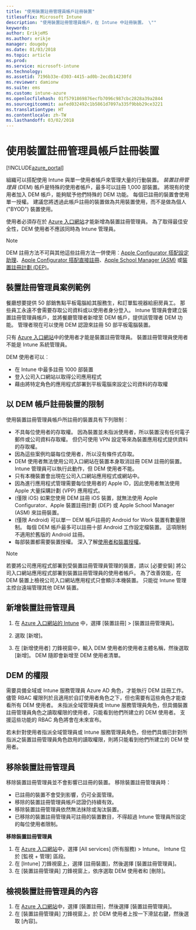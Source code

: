 ```yaml
---
title: "使用裝置註冊管理員帳戶註冊裝置"
titlesuffix: Microsoft Intune
description: "使用裝置註冊管理員帳戶，在 Intune 中註冊裝置。 \""
keywords: 
author: ErikjeMS
ms.author: erikje
manager: dougeby
ms.date: 01/03/2018
ms.topic: article
ms.prod: 
ms.service: microsoft-intune
ms.technology: 
ms.assetid: 7196b33e-d303-4415-ad0b-2ecdb14230fd
ms.reviewer: damionw
ms.suite: ems
ms.custom: intune-azure
ms.openlocfilehash: 01f5791869876ecfb7096c987cbc2828a39a2844
ms.sourcegitcommit: aafed032492c1b5861d7097a335f9bbb29ce3221
ms.translationtype: HT
ms.contentlocale: zh-TW
ms.lasthandoff: 03/02/2018
---
```

# <a name="enroll-devices-by-using-a-device-enrollment-manager-account"></a>使用裝置註冊管理員帳戶註冊裝置

[!INCLUDE[azure_portal](./includes/azure_portal.md)]

組織可以搭配使用 Intune 與單一使用者帳戶來管理大量的行動裝置。 *裝置註冊管理員* (DEM) 帳戶是特殊的使用者帳戶，最多可以註冊 1,000 部裝置。 將現有的使用者加入 DEM 帳戶，能夠賦予他們特殊的 DEM 功能。 每個已註冊的裝置會使用單一授權。 建議您將透過此帳戶註冊的裝置做為共用裝置使用，而不是做為個人 ("BYOD") 裝置使用。  

使用者必須存在於 [Azure 入口網站](https://portal.azure.com)才能新增為裝置註冊管理員。 為了取得最佳安全性，DEM 使用者不應該同時為 Intune 管理員。

>[!NOTE]
>DEM 註冊方法不可與其他這些註冊方法一併使用︰[Apple Configurator 搭配設定助理](apple-configurator-setup-assistant-enroll-ios.md)、[Apple Configurator 搭配直接註冊](apple-configurator-direct-enroll-ios.md)、[Apple School Manager (ASM)](apple-school-manager-set-up-ios.md) 或[裝置註冊計劃 (DEP)](device-enrollment-program-enroll-ios.md)。

## <a name="example-of-a-device-enrollment-manager-scenario"></a>裝置註冊管理員案例範例

餐廳想要提供 50 部銷售點平板電腦給其服務生，和訂單監視器給廚房員工。 那些員工永遠不會需要存取公司資料或以使用者身分登入。 Intune 管理員會建立裝置註冊管理員帳戶，並將餐廳管理者新增至 DEM 帳戶，提供該管理者 DEM 功能。 管理者現在可以使用 DEM 認證來註冊 50 部平板電腦裝置。

只有 [Azure 入口網站](https://portal.azure.com)中的使用者才能是裝置註冊管理員。 裝置註冊管理員使用者不能是 Intune 系統管理員。

DEM 使用者可以︰

-   在 Intune 中最多註冊 1000 部裝置
-   登入公司入口網站以取得公司應用程式
-   藉由將特定角色的應用程式部署到平板電腦來設定公司資料的存取權

## <a name="limitations-of-devices-that-are-enrolled-with-a-dem-account"></a>以 DEM 帳戶註冊裝置的限制

使用裝置註冊管理員帳戶所註冊的裝置具有下列限制︰

  - 不具每位使用者的存取權。 因為裝置並未指派使用者，所以裝置沒有任何電子郵件或公司資料存取權。 但仍可使用 VPN 設定等來為裝置應用程式提供資料的存取權。
  - 因為這些案例均屬每位使用者，所以沒有條件式存取。
  - DEM 使用者無法使用公司入口網站在裝置本身取消註冊 DEM 註冊的裝置。 Intune 管理員可以執行此動作，但 DEM 使用者不能。
  - 只有本機裝置會出現在公司入口網站應用程式或網站中。
  - 因為進行應用程式管理需要每位使用者的 Apple ID，因此使用者無法使用 Apple 大量採購計劃 (VPP) 應用程式。
  - (僅限 iOS) 如果您使用 DEM 註冊 iOS 裝置，就無法使用 Apple Configurator、Apple 裝置註冊計劃 (DEP) 或 Apple School Manager (ASM) 來註冊裝置。
  - (僅限 Android) 可以單一 DEM 帳戶註冊的 Android for Work 裝置有數量限制。 每個 DEM 帳戶最多可以註冊十部 Android 工作設定檔裝置。 這項限制不適用於舊版的 Android 註冊。
  - 每部裝置都需要裝置授權。 深入了解[使用者和裝置授權](licenses-assign.md#how-user-and-device-licenses-affect-access-to-services)。


> [!NOTE]
> 若要將公司應用程式部署到受裝置註冊管理員管理的裝置，請以 [必要安裝] 將公司入口網站應用程式部署到裝置註冊管理員的使用者帳戶。
> 為了改善效能，在 DEM 裝置上檢視公司入口網站應用程式只會顯示本機裝置。 只能從 Intune 管理主控台遠端管理其他 DEM 裝置。


## <a name="add-a-device-enrollment-manager"></a>新增裝置註冊管理員

1.  在 [Azure 入口網站的 Intune](https://aka.ms/intuneportal) 中，選擇 [裝置註冊] > [裝置註冊管理員]。

2.  選取 [新增]。

3.  在 [新增使用者] 刀鋒視窗中，輸入 DEM 使用者的使用者主體名稱，然後選取 [新增]。 DEM 隨即會新增至 DEM 使用者清單。

## <a name="permissions-for-dem"></a>DEM 的權限

需要具備全域或 Intune 服務管理員 Azure AD 角色，才能執行 DEM 註冊工作。 儘管 RBAC 權限列於且適用於自訂使用者角色之下，但也需要有這些角色才能查看所有 DEM 使用者。 未指派全域管理員或 Intune 服務管理員角色，但具備裝置註冊管理員角色之讀取權限的使用者，只能看到他們所建立的 DEM 使用者。 支援這些功能的 RBAC 角色將會在未來宣布。

若未針對使用者指派全域管理員或 Intune 服務管理員角色，但他們具備已針對所指派之裝置註冊管理員角色啟用的讀取權限，則將只能看到他們所建立的 DEM 使用者。

## <a name="remove-a-device-enrollment-manager"></a>移除裝置註冊管理員

移除裝置註冊管理員並不會影響已註冊的裝置。 移除裝置註冊管理員時：

-   已註冊的裝置不會受到影響，仍可全面管理。
-   移除的裝置註冊管理員帳戶認證仍持續有效。
-   移除裝置註冊管理員依然無法抹除或淘汰裝置。
-   已移除的裝置註冊管理員可註冊的裝置數目，不得超過 Intune 管理員所設定的每位使用者限制。

**移除裝置註冊管理員**

1. 在 [Azure 入口網站](https://portal.azure.com)中，選擇 [All services] (所有服務) > Intune。 Intune 位於 [監視 + 管理] 區段。
2. 在 [Intune] 刀鋒視窗上，選擇 [註冊裝置]，然後選擇 [裝置註冊管理員]。
3. 在 [裝置註冊管理員] 刀鋒視窗上，依序選取 DEM 使用者和 [刪除]。

## <a name="view-the-properties-of-a-device-enrollment-manager"></a>檢視裝置註冊管理員的內容

1. 在 [Azure 入口網站](https://portal.azure.com)中，選擇 [裝置註冊]，然後選擇 [裝置註冊管理員]。
2. 在 [裝置註冊管理員] 刀鋒視窗上，於 DEM 使用者上按一下滑鼠右鍵，然後選取 [內容]。
